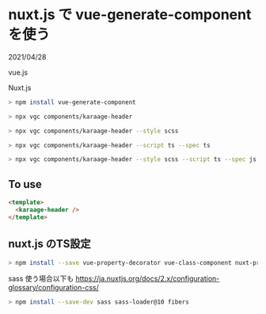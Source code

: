# nuxt.js で vue-generate-component を使う
<div class="info">
  <p class="info__date">
    2021/04/28
  </p>
  <div class="info__tags">
    <p class="info__tags__one">vue.js</p>
    <p class="info__tags__one">Nuxt.js</p>
  </div>
</div>

```bash
> npm install vue-generate-component
```

```bash
> npx vgc components/karaage-header
```

```bash
> npx vgc components/karaage-header --style scss
```

```bash
> npx vgc components/karaage-header --script ts --spec ts
```

```bash
> npx vgc components/karaage-header --style scss --script ts --spec js
```


## To use
```html
<template>
  <karaage-header />
</template>
```

## nuxt.js のTS設定
```bash
> npm install --save vue-property-decorator vue-class-component nuxt-property-decorator
```

sass 使う場合以下も
https://ja.nuxtjs.org/docs/2.x/configuration-glossary/configuration-css/

```bash
> npm install --save-dev sass sass-loader@10 fibers
```
